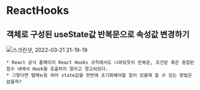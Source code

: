 # ReactHooks
  ## 객체로 구성된 useState값 반복문으로 속성값 변경하기
  
  ![스크린샷, 2022-03-21 21-19-19](https://user-images.githubusercontent.com/94499416/159259802-9c957e64-b153-4790-870c-fe4c399ff77d.png)
  
    * React 공식 홈페이지 React Hooks 규칙에서도 나와있듯이 반복문, 조건문 혹은 중첩된 함수 내에서 Hook을 호출하지 말라고 경고되있다.
    * 그렇다면 탭메뉴등 여러 state값을 한번에 초기화해야할 일이 있을때 할 수 있는 방법은 없을까?
